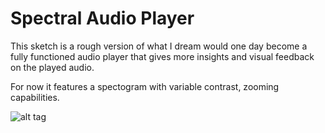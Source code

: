 # Spectral Audio Player
This sketch is a rough version of what I dream would one day become a fully functioned audio player that gives more insights and visual feedback on the played audio.

For now it features a spectogram with variable contrast, zooming capabilities.

![alt tag](https://imgur.com/wYmtxeX)
